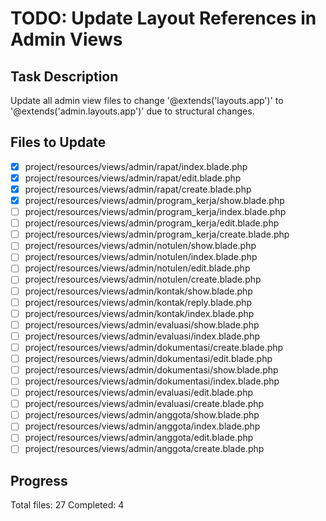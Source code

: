 # TODO: Update Layout References in Admin Views

## Task Description

Update all admin view files to change '@extends('layouts.app')' to '@extends('admin.layouts.app')' due to structural changes.

## Files to Update

- [x] project/resources/views/admin/rapat/index.blade.php
- [x] project/resources/views/admin/rapat/edit.blade.php
- [x] project/resources/views/admin/rapat/create.blade.php
- [x] project/resources/views/admin/program_kerja/show.blade.php
- [ ] project/resources/views/admin/program_kerja/index.blade.php
- [ ] project/resources/views/admin/program_kerja/edit.blade.php
- [ ] project/resources/views/admin/program_kerja/create.blade.php
- [ ] project/resources/views/admin/notulen/show.blade.php
- [ ] project/resources/views/admin/notulen/index.blade.php
- [ ] project/resources/views/admin/notulen/edit.blade.php
- [ ] project/resources/views/admin/notulen/create.blade.php
- [ ] project/resources/views/admin/kontak/show.blade.php
- [ ] project/resources/views/admin/kontak/reply.blade.php
- [ ] project/resources/views/admin/kontak/index.blade.php
- [ ] project/resources/views/admin/evaluasi/show.blade.php
- [ ] project/resources/views/admin/evaluasi/index.blade.php
- [ ] project/resources/views/admin/dokumentasi/create.blade.php
- [ ] project/resources/views/admin/dokumentasi/edit.blade.php
- [ ] project/resources/views/admin/dokumentasi/show.blade.php
- [ ] project/resources/views/admin/dokumentasi/index.blade.php
- [ ] project/resources/views/admin/evaluasi/edit.blade.php
- [ ] project/resources/views/admin/evaluasi/create.blade.php
- [ ] project/resources/views/admin/anggota/show.blade.php
- [ ] project/resources/views/admin/anggota/index.blade.php
- [ ] project/resources/views/admin/anggota/edit.blade.php
- [ ] project/resources/views/admin/anggota/create.blade.php

## Progress

Total files: 27
Completed: 4
